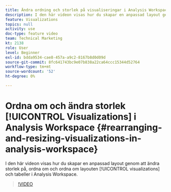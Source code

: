 ```yaml
---
title: Ändra ordning och storlek på visualiseringar i Analysis Workspace
description: I den här videon visas hur du skapar en anpassad layout genom att ändra storlek på, ordna om och ordna om visualiseringar och tabeller i Analysis Workspace.
feature: Visualizations
topics: null
activity: use
doc-type: feature video
team: Technical Marketing
kt: 2138
role: User
level: Beginner
exl-id: bdda9534-cae8-457a-a9c2-8167b8d0d09d
source-git-commit: 8fc641743bc9e07b838a22ca64ccc15344d52764
workflow-type: tm+mt
source-wordcount: '52'
ht-degree: 0%

---
```


# Ordna om och ändra storlek [!UICONTROL Visualizations] i Analysis Workspace {#rearranging-and-resizing-visualizations-in-analysis-workspace}

I den här videon visas hur du skapar en anpassad layout genom att ändra storlek på, ordna om och ordna om layouten [!UICONTROL visualizations] och tabeller i Analysis Workspace.

>[!VIDEO](https://video.tv.adobe.com/v/24707/?quality=12&learn=on)
